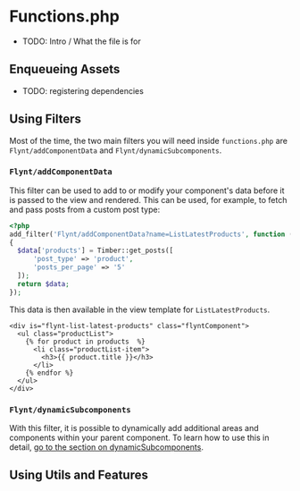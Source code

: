 # Functions.php

- TODO: Intro / What the file is for

## Enqueueing Assets
- TODO: registering dependencies

## Using Filters
Most of the time, the two main filters you will need inside `functions.php` are `Flynt/addComponentData` and `Flynt/dynamicSubcomponents`.

### `Flynt/addComponentData`
This filter can be used to add to or modify your component's data before it is passed to the view and rendered. This can be used, for example, to fetch and pass posts from a custom post type:

```php
<?php
add_filter('Flynt/addComponentData?name=ListLatestProducts', function ($data)
{
  $data['products'] = Timber::get_posts([
      'post_type' => 'product',
      'posts_per_page' => '5'
  ]);
  return $data;
});
```

This data is then available in the view template for `ListLatestProducts`.

```twig
<div is="flynt-list-latest-products" class="flyntComponent">
  <ul class="productList">
    {% for product in products  %}
      <li class="productList-item">
        <h3>{{ product.title }}</h3>
      </li>
    {% endfor %}
  </ul>
</div>
```

### `Flynt/dynamicSubcomponents`
With this filter, it is possible to dynamically add additional areas and components within your parent component. To learn how to use this in detail, [go to the section on dynamicSubcomponents](/dynamic-subcomponents.md).

## Using Utils and Features
